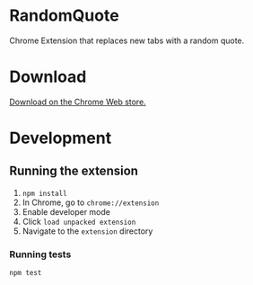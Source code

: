 # RandomQuote
Chrome Extension that replaces new tabs with a random quote.

# Download
[Download on the Chrome Web store.](https://chrome.google.com/webstore/detail/random-quote/hhompecpighdhclapocgaaadjnmgahoi)

# Development
## Running the extension
1. `npm install`
2. In Chrome, go to `chrome://extension`
3. Enable developer mode
4. Click `load unpacked extension`
5. Navigate to the `extension` directory

### Running tests
`npm test`